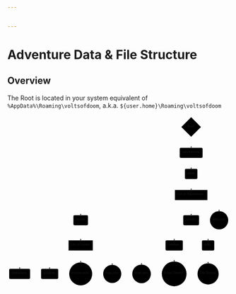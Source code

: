 ```yaml
---


---
```


<h1 id="adventure-data--file-structure">Adventure Data &amp; File Structure</h1>
<h2 id="overview">Overview</h2>
<p>The Root is located in your system equivalent of <code>%AppData%\Roaming\voltsofdoom</code>, a.k.a. <code>${user.home}\Roaming\voltsofdoom</code></p>
<div class="mermaid"><svg xmlns="http://www.w3.org/2000/svg" id="mermaid-svg-s7zsDvRwqUuCruoV" width="100%" style="max-width: 1014.94921875px;" viewBox="0 0 1014.94921875 785.2312469482422"><g transform="translate(-12, -12)"><g class="output"><g class="clusters"></g><g class="edgePaths"><g class="edgePath" style="opacity: 1;"><path class="path" d="M850.29296875,109.82499847412086L849.79296875,134.3249969482422L849.79296875,159.3249969482422" marker-end="url(#arrowhead34544)" style="fill:none"></path><defs><marker id="arrowhead34544" viewBox="0 0 10 10" refX="9" refY="5" markerUnits="strokeWidth" markerWidth="8" markerHeight="6" orient="auto"><path d="M 0 0 L 10 5 L 0 10 z" class="arrowheadPath" style="stroke-width: 1; stroke-dasharray: 1, 0;"></path></marker></defs></g><g class="edgePath" style="opacity: 1;"><path class="path" d="M849.79296875,205.3249969482422L849.79296875,230.3249969482422L849.79296875,255.3249969482422" marker-end="url(#arrowhead34545)" style="fill:none"></path><defs><marker id="arrowhead34545" viewBox="0 0 10 10" refX="9" refY="5" markerUnits="strokeWidth" markerWidth="8" markerHeight="6" orient="auto"><path d="M 0 0 L 10 5 L 0 10 z" class="arrowheadPath" style="stroke-width: 1; stroke-dasharray: 1, 0;"></path></marker></defs></g><g class="edgePath" style="opacity: 1;"><path class="path" d="M849.79296875,301.3249969482422L849.79296875,326.3249969482422L849.79296875,351.3249969482422" marker-end="url(#arrowhead34546)" style="fill:none"></path><defs><marker id="arrowhead34546" viewBox="0 0 10 10" refX="9" refY="5" markerUnits="strokeWidth" markerWidth="8" markerHeight="6" orient="auto"><path d="M 0 0 L 10 5 L 0 10 z" class="arrowheadPath" style="stroke-width: 1; stroke-dasharray: 1, 0;"></path></marker></defs></g><g class="edgePath" style="opacity: 1;"><path class="path" d="M775.76953125,381.37993330955175L346.15625,422.3249969482422L346.15625,465.9031219482422" marker-end="url(#arrowhead34547)" style="fill:none"></path><defs><marker id="arrowhead34547" viewBox="0 0 10 10" refX="9" refY="5" markerUnits="strokeWidth" markerWidth="8" markerHeight="6" orient="auto"><path d="M 0 0 L 10 5 L 0 10 z" class="arrowheadPath" style="stroke-width: 1; stroke-dasharray: 1, 0;"></path></marker></defs></g><g class="edgePath" style="opacity: 1;"><path class="path" d="M849.79296875,397.3249969482422L849.79296875,422.3249969482422L849.79296875,465.9031219482422" marker-end="url(#arrowhead34548)" style="fill:none"></path><defs><marker id="arrowhead34548" viewBox="0 0 10 10" refX="9" refY="5" markerUnits="strokeWidth" markerWidth="8" markerHeight="6" orient="auto"><path d="M 0 0 L 10 5 L 0 10 z" class="arrowheadPath" style="stroke-width: 1; stroke-dasharray: 1, 0;"></path></marker></defs></g><g class="edgePath" style="opacity: 1;"><path class="path" d="M910.9241536458334,397.3249969482422L977.37109375,422.3249969482422L977.37109375,447.3249969482422" marker-end="url(#arrowhead34549)" style="fill:none"></path><defs><marker id="arrowhead34549" viewBox="0 0 10 10" refX="9" refY="5" markerUnits="strokeWidth" markerWidth="8" markerHeight="6" orient="auto"><path d="M 0 0 L 10 5 L 0 10 z" class="arrowheadPath" style="stroke-width: 1; stroke-dasharray: 1, 0;"></path></marker></defs></g><g class="edgePath" style="opacity: 1;"><path class="path" d="M823.0806359642689,511.9031219482422L772.46875,555.4812469482422L772.46875,580.4812469482422" marker-end="url(#arrowhead34550)" style="fill:none"></path><defs><marker id="arrowhead34550" viewBox="0 0 10 10" refX="9" refY="5" markerUnits="strokeWidth" markerWidth="8" markerHeight="6" orient="auto"><path d="M 0 0 L 10 5 L 0 10 z" class="arrowheadPath" style="stroke-width: 1; stroke-dasharray: 1, 0;"></path></marker></defs></g><g class="edgePath" style="opacity: 1;"><path class="path" d="M876.5053015357311,511.9031219482422L927.1171875,555.4812469482422L927.1171875,580.4812469482422" marker-end="url(#arrowhead34551)" style="fill:none"></path><defs><marker id="arrowhead34551" viewBox="0 0 10 10" refX="9" refY="5" markerUnits="strokeWidth" markerWidth="8" markerHeight="6" orient="auto"><path d="M 0 0 L 10 5 L 0 10 z" class="arrowheadPath" style="stroke-width: 1; stroke-dasharray: 1, 0;"></path></marker></defs></g><g class="edgePath" style="opacity: 1;"><path class="path" d="M927.1171875,626.4812469482422L927.1171875,651.4812469482422L927.1171875,684.5828094482422" marker-end="url(#arrowhead34552)" style="fill:none"></path><defs><marker id="arrowhead34552" viewBox="0 0 10 10" refX="9" refY="5" markerUnits="strokeWidth" markerWidth="8" markerHeight="6" orient="auto"><path d="M 0 0 L 10 5 L 0 10 z" class="arrowheadPath" style="stroke-width: 1; stroke-dasharray: 1, 0;"></path></marker></defs></g><g class="edgePath" style="opacity: 1;"><path class="path" d="M772.46875,626.4812469482422L772.46875,651.4812469482422L772.46875,676.4812469482422" marker-end="url(#arrowhead34553)" style="fill:none"></path><defs><marker id="arrowhead34553" viewBox="0 0 10 10" refX="9" refY="5" markerUnits="strokeWidth" markerWidth="8" markerHeight="6" orient="auto"><path d="M 0 0 L 10 5 L 0 10 z" class="arrowheadPath" style="stroke-width: 1; stroke-dasharray: 1, 0;"></path></marker></defs></g><g class="edgePath" style="opacity: 1;"><path class="path" d="M346.15625,511.9031219482422L346.15625,555.4812469482422L346.15625,580.4812469482422" marker-end="url(#arrowhead34554)" style="fill:none"></path><defs><marker id="arrowhead34554" viewBox="0 0 10 10" refX="9" refY="5" markerUnits="strokeWidth" markerWidth="8" markerHeight="6" orient="auto"><path d="M 0 0 L 10 5 L 0 10 z" class="arrowheadPath" style="stroke-width: 1; stroke-dasharray: 1, 0;"></path></marker></defs></g><g class="edgePath" style="opacity: 1;"><path class="path" d="M290.8984375,613.00663834042L67.703125,651.4812469482422L67.703125,709.8562469482422" marker-end="url(#arrowhead34555)" style="fill:none"></path><defs><marker id="arrowhead34555" viewBox="0 0 10 10" refX="9" refY="5" markerUnits="strokeWidth" markerWidth="8" markerHeight="6" orient="auto"><path d="M 0 0 L 10 5 L 0 10 z" class="arrowheadPath" style="stroke-width: 1; stroke-dasharray: 1, 0;"></path></marker></defs></g><g class="edgePath" style="opacity: 1;"><path class="path" d="M290.8984375,622.2125021206559L204.5546875,651.4812469482422L204.5546875,709.8562469482422" marker-end="url(#arrowhead34556)" style="fill:none"></path><defs><marker id="arrowhead34556" viewBox="0 0 10 10" refX="9" refY="5" markerUnits="strokeWidth" markerWidth="8" markerHeight="6" orient="auto"><path d="M 0 0 L 10 5 L 0 10 z" class="arrowheadPath" style="stroke-width: 1; stroke-dasharray: 1, 0;"></path></marker></defs></g><g class="edgePath" style="opacity: 1;"><path class="path" d="M346.15625,626.4812469482422L346.15625,651.4812469482422L346.15625,680.4031219482422" marker-end="url(#arrowhead34557)" style="fill:none"></path><defs><marker id="arrowhead34557" viewBox="0 0 10 10" refX="9" refY="5" markerUnits="strokeWidth" markerWidth="8" markerHeight="6" orient="auto"><path d="M 0 0 L 10 5 L 0 10 z" class="arrowheadPath" style="stroke-width: 1; stroke-dasharray: 1, 0;"></path></marker></defs></g><g class="edgePath" style="opacity: 1;"><path class="path" d="M401.4140625,621.9305459374825L489.921875,651.4812469482422L489.921875,691.5437469482422" marker-end="url(#arrowhead34558)" style="fill:none"></path><defs><marker id="arrowhead34558" viewBox="0 0 10 10" refX="9" refY="5" markerUnits="strokeWidth" markerWidth="8" markerHeight="6" orient="auto"><path d="M 0 0 L 10 5 L 0 10 z" class="arrowheadPath" style="stroke-width: 1; stroke-dasharray: 1, 0;"></path></marker></defs></g><g class="edgePath" style="opacity: 1;"><path class="path" d="M401.4140625,613.0390859730444L623.6640625,651.4812469482422L623.6640625,690.4265594482422" marker-end="url(#arrowhead34559)" style="fill:none"></path><defs><marker id="arrowhead34559" viewBox="0 0 10 10" refX="9" refY="5" markerUnits="strokeWidth" markerWidth="8" markerHeight="6" orient="auto"><path d="M 0 0 L 10 5 L 0 10 z" class="arrowheadPath" style="stroke-width: 1; stroke-dasharray: 1, 0;"></path></marker></defs></g></g><g class="edgeLabels"><g class="edgeLabel" transform="" style="opacity: 1;"><g transform="translate(0,0)" class="label"><foreignObject width="0" height="0"><div xmlns="http://www.w3.org/1999/xhtml" style="display: inline-block; white-space: nowrap;"><span class="edgeLabel"></span></div></foreignObject></g></g><g class="edgeLabel" transform="" style="opacity: 1;"><g transform="translate(0,0)" class="label"><foreignObject width="0" height="0"><div xmlns="http://www.w3.org/1999/xhtml" style="display: inline-block; white-space: nowrap;"><span class="edgeLabel"></span></div></foreignObject></g></g><g class="edgeLabel" transform="" style="opacity: 1;"><g transform="translate(0,0)" class="label"><foreignObject width="0" height="0"><div xmlns="http://www.w3.org/1999/xhtml" style="display: inline-block; white-space: nowrap;"><span class="edgeLabel"></span></div></foreignObject></g></g><g class="edgeLabel" transform="" style="opacity: 1;"><g transform="translate(0,0)" class="label"><foreignObject width="0" height="0"><div xmlns="http://www.w3.org/1999/xhtml" style="display: inline-block; white-space: nowrap;"><span class="edgeLabel"></span></div></foreignObject></g></g><g class="edgeLabel" transform="" style="opacity: 1;"><g transform="translate(0,0)" class="label"><foreignObject width="0" height="0"><div xmlns="http://www.w3.org/1999/xhtml" style="display: inline-block; white-space: nowrap;"><span class="edgeLabel"></span></div></foreignObject></g></g><g class="edgeLabel" transform="" style="opacity: 1;"><g transform="translate(0,0)" class="label"><foreignObject width="0" height="0"><div xmlns="http://www.w3.org/1999/xhtml" style="display: inline-block; white-space: nowrap;"><span class="edgeLabel"></span></div></foreignObject></g></g><g class="edgeLabel" transform="" style="opacity: 1;"><g transform="translate(0,0)" class="label"><foreignObject width="0" height="0"><div xmlns="http://www.w3.org/1999/xhtml" style="display: inline-block; white-space: nowrap;"><span class="edgeLabel"></span></div></foreignObject></g></g><g class="edgeLabel" transform="" style="opacity: 1;"><g transform="translate(0,0)" class="label"><foreignObject width="0" height="0"><div xmlns="http://www.w3.org/1999/xhtml" style="display: inline-block; white-space: nowrap;"><span class="edgeLabel"></span></div></foreignObject></g></g><g class="edgeLabel" transform="" style="opacity: 1;"><g transform="translate(0,0)" class="label"><foreignObject width="0" height="0"><div xmlns="http://www.w3.org/1999/xhtml" style="display: inline-block; white-space: nowrap;"><span class="edgeLabel"></span></div></foreignObject></g></g><g class="edgeLabel" transform="" style="opacity: 1;"><g transform="translate(0,0)" class="label"><foreignObject width="0" height="0"><div xmlns="http://www.w3.org/1999/xhtml" style="display: inline-block; white-space: nowrap;"><span class="edgeLabel"></span></div></foreignObject></g></g><g class="edgeLabel" transform="" style="opacity: 1;"><g transform="translate(0,0)" class="label"><foreignObject width="0" height="0"><div xmlns="http://www.w3.org/1999/xhtml" style="display: inline-block; white-space: nowrap;"><span class="edgeLabel"></span></div></foreignObject></g></g><g class="edgeLabel" transform="" style="opacity: 1;"><g transform="translate(0,0)" class="label"><foreignObject width="0" height="0"><div xmlns="http://www.w3.org/1999/xhtml" style="display: inline-block; white-space: nowrap;"><span class="edgeLabel"></span></div></foreignObject></g></g><g class="edgeLabel" transform="" style="opacity: 1;"><g transform="translate(0,0)" class="label"><foreignObject width="0" height="0"><div xmlns="http://www.w3.org/1999/xhtml" style="display: inline-block; white-space: nowrap;"><span class="edgeLabel"></span></div></foreignObject></g></g><g class="edgeLabel" transform="" style="opacity: 1;"><g transform="translate(0,0)" class="label"><foreignObject width="0" height="0"><div xmlns="http://www.w3.org/1999/xhtml" style="display: inline-block; white-space: nowrap;"><span class="edgeLabel"></span></div></foreignObject></g></g><g class="edgeLabel" transform="" style="opacity: 1;"><g transform="translate(0,0)" class="label"><foreignObject width="0" height="0"><div xmlns="http://www.w3.org/1999/xhtml" style="display: inline-block; white-space: nowrap;"><span class="edgeLabel"></span></div></foreignObject></g></g><g class="edgeLabel" transform="" style="opacity: 1;"><g transform="translate(0,0)" class="label"><foreignObject width="0" height="0"><div xmlns="http://www.w3.org/1999/xhtml" style="display: inline-block; white-space: nowrap;"><span class="edgeLabel"></span></div></foreignObject></g></g></g><g class="nodes"><g class="node" id="root" transform="translate(849.79296875,64.6624984741211)" style="opacity: 1;"><polygon points="44.6625,0 89.325,-44.6625 44.6625,-89.325 0,-44.6625" rx="5" ry="5" transform="translate(-44.6625,44.6625)"></polygon><g class="label" transform="translate(0,0)"><g transform="translate(-16.625,-13)"><foreignObject width="33.25" height="26"><div xmlns="http://www.w3.org/1999/xhtml" style="display: inline-block; white-space: nowrap;">Root</div></foreignObject></g></g></g><g class="node" id="adventures" transform="translate(849.79296875,182.3249969482422)" style="opacity: 1;"><rect rx="5" ry="5" x="-52.1640625" y="-23" width="104.328125" height="46"></rect><g class="label" transform="translate(0,0)"><g transform="translate(-42.1640625,-13)"><foreignObject width="84.328125" height="26"><div xmlns="http://www.w3.org/1999/xhtml" style="display: inline-block; white-space: nowrap;">/adventures</div></foreignObject></g></g></g><g class="node" id="data" transform="translate(849.79296875,278.3249969482422)" style="opacity: 1;"><rect rx="5" ry="5" x="-28.5546875" y="-23" width="57.109375" height="46"></rect><g class="label" transform="translate(0,0)"><g transform="translate(-18.5546875,-13)"><foreignObject width="37.109375" height="26"><div xmlns="http://www.w3.org/1999/xhtml" style="display: inline-block; white-space: nowrap;">/data</div></foreignObject></g></g></g><g class="node" id="adventure_list" transform="translate(849.79296875,374.3249969482422)" style="opacity: 1;"><rect rx="0" ry="0" x="-74.0234375" y="-23" width="148.046875" height="46"></rect><g class="label" transform="translate(0,0)"><g transform="translate(-64.0234375,-13)"><foreignObject width="128.046875" height="26"><div xmlns="http://www.w3.org/1999/xhtml" style="display: inline-block; white-space: nowrap;">List of Adventures</div></foreignObject></g></g></g><g class="node" id="levels" transform="translate(346.15625,488.9031219482422)" style="opacity: 1;"><rect rx="5" ry="5" x="-33.234375" y="-23" width="66.46875" height="46"></rect><g class="label" transform="translate(0,0)"><g transform="translate(-23.234375,-13)"><foreignObject width="46.46875" height="26"><div xmlns="http://www.w3.org/1999/xhtml" style="display: inline-block; white-space: nowrap;">/levels</div></foreignObject></g></g></g><g class="node" id="sheets" transform="translate(849.79296875,488.9031219482422)" style="opacity: 1;"><rect rx="5" ry="5" x="-36" y="-23" width="72" height="46"></rect><g class="label" transform="translate(0,0)"><g transform="translate(-26,-13)"><foreignObject width="52" height="26"><div xmlns="http://www.w3.org/1999/xhtml" style="display: inline-block; white-space: nowrap;">/sheets</div></foreignObject></g></g></g><g class="node" id="adventure_data" transform="translate(977.37109375,488.9031219482422)" style="opacity: 1;"><circle x="-41.578125" y="-23" r="41.578125"></circle><g class="label" transform="translate(0,0)"><g transform="translate(-31.578125,-13)"><foreignObject width="63.15625" height="26"><div xmlns="http://www.w3.org/1999/xhtml" style="display: inline-block; white-space: nowrap;">data.json</div></foreignObject></g></g></g><g class="node" id="sheets-entities" transform="translate(772.46875,603.4812469482422)" style="opacity: 1;"><rect rx="5" ry="5" x="-39.4296875" y="-23" width="78.859375" height="46"></rect><g class="label" transform="translate(0,0)"><g transform="translate(-29.4296875,-13)"><foreignObject width="58.859375" height="26"><div xmlns="http://www.w3.org/1999/xhtml" style="display: inline-block; white-space: nowrap;">/entities</div></foreignObject></g></g></g><g class="node" id="sheets-tiles" transform="translate(927.1171875,603.4812469482422)" style="opacity: 1;"><rect rx="5" ry="5" x="-28.0390625" y="-23" width="56.078125" height="46"></rect><g class="label" transform="translate(0,0)"><g transform="translate(-18.0390625,-13)"><foreignObject width="36.078125" height="26"><div xmlns="http://www.w3.org/1999/xhtml" style="display: inline-block; white-space: nowrap;">/tiles</div></foreignObject></g></g></g><g class="node" id="tile_sheet" transform="translate(927.1171875,732.8562469482422)" style="opacity: 1;"><circle x="-48.2734375" y="-23" r="48.2734375"></circle><g class="label" transform="translate(0,0)"><g transform="translate(-38.2734375,-13)"><foreignObject width="76.546875" height="26"><div xmlns="http://www.w3.org/1999/xhtml" style="display: inline-block; white-space: nowrap;">Tile Sheets</div></foreignObject></g></g></g><g class="node" id="entity_sheet" transform="translate(772.46875,732.8562469482422)" style="opacity: 1;"><circle x="-56.375" y="-23" r="56.375"></circle><g class="label" transform="translate(0,0)"><g transform="translate(-46.375,-13)"><foreignObject width="92.75" height="26"><div xmlns="http://www.w3.org/1999/xhtml" style="display: inline-block; white-space: nowrap;">Entity Sheets</div></foreignObject></g></g></g><g class="node" id="levels_list" transform="translate(346.15625,603.4812469482422)" style="opacity: 1;"><rect rx="0" ry="0" x="-55.2578125" y="-23" width="110.515625" height="46"></rect><g class="label" transform="translate(0,0)"><g transform="translate(-45.2578125,-13)"><foreignObject width="90.515625" height="26"><div xmlns="http://www.w3.org/1999/xhtml" style="display: inline-block; white-space: nowrap;">List of Levels</div></foreignObject></g></g></g><g class="node" id="behaviors" transform="translate(67.703125,732.8562469482422)" style="opacity: 1;"><rect rx="5" ry="5" x="-47.703125" y="-23" width="95.40625" height="46"></rect><g class="label" transform="translate(0,0)"><g transform="translate(-37.703125,-13)"><foreignObject width="75.40625" height="26"><div xmlns="http://www.w3.org/1999/xhtml" style="display: inline-block; white-space: nowrap;">/behaviors</div></foreignObject></g></g></g><g class="node" id="puzzles" transform="translate(204.5546875,732.8562469482422)" style="opacity: 1;"><rect rx="5" ry="5" x="-39.1484375" y="-23" width="78.296875" height="46"></rect><g class="label" transform="translate(0,0)"><g transform="translate(-29.1484375,-13)"><foreignObject width="58.296875" height="26"><div xmlns="http://www.w3.org/1999/xhtml" style="display: inline-block; white-space: nowrap;">/puzzles</div></foreignObject></g></g></g><g class="node" id="levels-entities" transform="translate(346.15625,732.8562469482422)" style="opacity: 1;"><circle x="-52.453125" y="-23" r="52.453125"></circle><g class="label" transform="translate(0,0)"><g transform="translate(-42.453125,-13)"><foreignObject width="84.90625" height="26"><div xmlns="http://www.w3.org/1999/xhtml" style="display: inline-block; white-space: nowrap;">entities.json</div></foreignObject></g></g></g><g class="node" id="levels-map" transform="translate(489.921875,732.8562469482422)" style="opacity: 1;"><circle x="-41.3125" y="-23" r="41.3125"></circle><g class="label" transform="translate(0,0)"><g transform="translate(-31.3125,-13)"><foreignObject width="62.625" height="26"><div xmlns="http://www.w3.org/1999/xhtml" style="display: inline-block; white-space: nowrap;">map.json</div></foreignObject></g></g></g><g class="node" id="levels-level" transform="translate(623.6640625,732.8562469482422)" style="opacity: 1;"><circle x="-42.4296875" y="-23" r="42.4296875"></circle><g class="label" transform="translate(0,0)"><g transform="translate(-32.4296875,-13)"><foreignObject width="64.859375" height="26"><div xmlns="http://www.w3.org/1999/xhtml" style="display: inline-block; white-space: nowrap;">level.json</div></foreignObject></g></g></g></g></g></g></svg></div>

